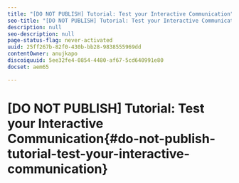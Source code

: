 ```yaml
---
title: "[DO NOT PUBLISH] Tutorial: Test your Interactive Communication"
seo-title: "[DO NOT PUBLISH] Tutorial: Test your Interactive Communication"
description: null
seo-description: null
page-status-flag: never-activated
uuid: 25ff267b-82f0-430b-bb28-9838555969dd
contentOwner: anujkapo
discoiquuid: 5ee32fe4-0854-4480-af67-5cd640991e80
docset: aem65

---
```


# [DO NOT PUBLISH] Tutorial: Test your Interactive Communication{#do-not-publish-tutorial-test-your-interactive-communication}

